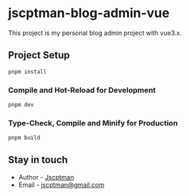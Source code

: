 <!--
 * @Author: jscptman jscptman@163.com
 * @Date: 2022-09-12 18:07:24
 * @LastEditors: jscptman jscptman@163.com
 * @LastEditTime: 2023-01-17 17:41:14
 * @FilePath: /jscptman-blog-admin-vue/README.md
 * @Description: 
 * 
 * Copyright (c) 2023 by jscptman jscptman@163.com, All Rights Reserved. 
-->
# jscptman-blog-admin-vue

This project is my personal blog admin project with vue3.x.

## Project Setup

```sh
pnpm install
```

### Compile and Hot-Reload for Development

```sh
pnpm dev
```

### Type-Check, Compile and Minify for Production

```sh
pnpm build
```

## Stay in touch

- Author - [Jscptman](https://github.com/jscptman)
- Email - [jscptman@gmail.com](jscptman@gmail.com)
